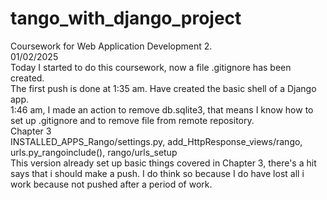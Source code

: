 # tango_with_django_project
Coursework for Web Application Development 2.  
01/02/2025  
Today I started to do this coursework, now a file .gitignore has been created.  
The first push is done at 1:35 am. Have created the basic shell of a Django app.  
1:46 am, I made an action to remove db.sqlite3, that means I know how to set up .gitignore and to remove file from remote repository.  
Chapter 3  
INSTALLED_APPS_Rango/settings.py, add_HttpResponse_views/rango, urls.py_rangoinclude(), rango/urls_setup  
This version already set up basic things covered in Chapter 3, there's a hit says that i should make a push. I do think so because I do have lost all i work because not pushed after a period of work.